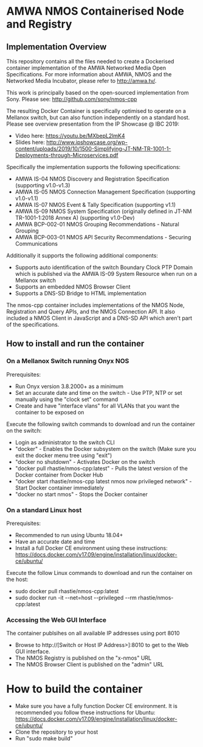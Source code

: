 # AMWA NMOS Containerised Node and Registry
## Implementation Overview
This repository contains all the files needed to create a Dockerised container implementation of the AMWA Networked Media Open Specifications. For more information about AMWA, NMOS and the Networked Media Incubator, please refer to http://amwa.tv/.

This work is principally based on the open-sourced implementation from Sony. Please see: http://github.com/sony/nmos-cpp

The resulting Docker Container is specifically optimised to operate on a Mellanox switch, but can also function independently on a standard host. Please see overview presentation from the IP Showcase @ IBC 2019:

- Video here: https://youtu.be/MXbepL2lmK4
- Slides here: http://www.ipshowcase.org/wp-content/uploads/2019/10/1500-Simplifying-JT-NM-TR-1001-1-Deployments-through-Microservices.pdf 

Specifically the implementation supports the following specifications:

- AMWA IS-04 NMOS Discovery and Registration Specification (supporting v1.0-v1.3)
- AMWA IS-05 NMOS Connection Management Specification (supporting v1.0-v1.1)
- AMWA IS-07 NMOS Event & Tally Specification (supporting v1.1)
- AMWA IS-09 NMOS System Specification (originally defined in JT-NM TR-1001-1:2018 Annex A) (supporting v1.0-Dev)
- AMWA BCP-002-01 NMOS Grouping Recommendations - Natural Grouping
- AMWA BCP-003-01 NMOS API Security Recommendations - Securing Communications

Additionally it supports the following additional components:

 - Supports auto identification of the switch Boundary Clock PTP Domain which is published via the AMWA IS-09 System Resource when run on a Mellanox switch
- Supports an embedded NMOS Browser Client
- Supports a DNS-SD Bridge to HTML implementation 

The nmos-cpp container includes implementations of the NMOS Node, Registration and Query APIs, and the NMOS Connection API. It also included a NMOS Client in JavaScript and a DNS-SD API which aren't part of the specifications.

## How to install and run the container
### On a Mellanox Switch running Onyx NOS
Prerequisites:
- Run Onyx version 3.8.2000+ as a minimum
- Set an accurate date and time on the switch - Use PTP, NTP or set manually using the "clock set" command
- Create and have "interface vlans" for all VLANs that you want the container to be exposed on
 
 Execute the following switch commands to download and run the container on the switch:
- Login as administrator to the switch CLI
- "docker" - Enables the Docker subsystem on the switch (Make sure you exit the docker menu tree using "exit")
- "docker no shutdown" - Activates Docker on the switch
- "docker pull rhastie/nmos-cpp:latest" - Pulls the latest version of the Docker container from Docker Hub
- "docker start rhastie/nmos-cpp latest nmos now privileged network" - Start Docker container immediately
- "docker no start nmos" - Stops the Docker container

### On a standard Linux host
Prerequisites:
- Recommended to run using Ubuntu 18.04+
- Have an accurate date and time
- Install a full Docker CE environment using these instructions: https://docs.docker.com/v17.09/engine/installation/linux/docker-ce/ubuntu/ 

Execute the follow Linux commands to download and run the container on the host:
- sudo docker pull rhastie/nmos-cpp:latest
- sudo docker run -it --net=host --privileged --rm rhastie/nmos-cpp:latest

### Accessing the Web GUI Interface
The container publsihes on all available IP addresses using port 8010

- Browse to http://[Switch or Host IP Address>]:8010 to get to the Web GUI interface.
- The NMOS Registry is published on the "x-nmos" URL
- The NMOS Browser Client is published on the "admin" URL

# How to build the container
- Make sure you have a fully function Docker CE environment. It is recommended you follow these instructions for Ubuntu: https://docs.docker.com/v17.09/engine/installation/linux/docker-ce/ubuntu/ 
- Clone the repository to your host
- Run "sudo make build"
